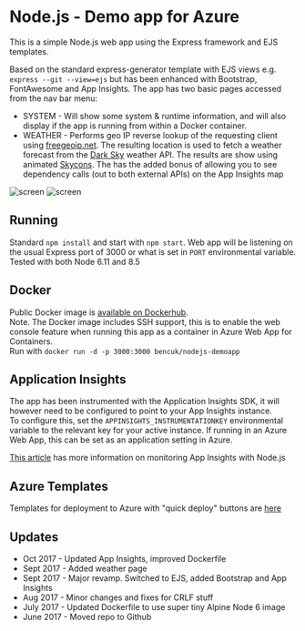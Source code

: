 # Node.js - Demo app for Azure
This is a simple Node.js web app using the Express framework and EJS templates.

Based on the standard express-generator template with EJS views e.g. `express --git --view=ejs` but has been enhanced with Bootstrap, FontAwesome and App Insights.
The app has two basic pages accessed from the nav bar menu:
 - SYSTEM - Will show some system & runtime information, and will also display if the app is running from within a Docker container.  
 - WEATHER - Performs geo IP reverse lookup of the requesting client using [freegeoip.net](http://freegeoip.net). The resulting location is used to fetch a weather forecast from the [Dark Sky](http://darksky.net) weather API. The results are show using animated [Skycons](https://darkskyapp.github.io/skycons/). The has the added bonus of allowing you to see dependency calls (out to both external APIs) on the App Insights map
 
![screen](https://user-images.githubusercontent.com/14982936/30774436-5aeff106-a07a-11e7-8f33-bd603b45fe74.png)
![screen](https://user-images.githubusercontent.com/14982936/30774437-5cda69e2-a07a-11e7-8e94-83ca35843b68.png)


## Running 
Standard `npm install` and start with `npm start`. Web app will be listening on the usual Express port of 3000 or what is set in `PORT` environmental variable. Tested with both Node 6.11 and 8.5


## Docker 
Public Docker image is [available on Dockerhub](https://hub.docker.com/r/bencuk/nodejs-demoapp/).  
Note. The Docker image includes SSH support, this is to enable the web console feature when running this app as a container in Azure Web App for Containers.  
Run with `docker run -d -p 3000:3000 bencuk/nodejs-demoapp`


## Application Insights 
The app has been instrumented with the Application Insights SDK, it will however need to be configured to point to your App Insights instance.  
To configure this, set the `APPINSIGHTS_INSTRUMENTATIONKEY` environmental variable to the relevant key for your active instance. If running in an Azure Web App, this can be set as an application setting in Azure.

[This article](https://docs.microsoft.com/en-us/azure/application-insights/app-insights-nodejs) has more information on monitoring App Insights with Node.js 

## Azure Templates
Templates for deployment to Azure with "quick deploy" buttons are [here](azure-deploy/)

## Updates
* Oct 2017 - Updated App Insights, improved Dockerfile
* Sept 2017 - Added weather page
* Sept 2017 - Major revamp. Switched to EJS, added Bootstrap and App Insights
* Aug 2017 - Minor changes and fixes for CRLF stuff
* July 2017 - Updated Dockerfile to use super tiny Alpine Node 6 image
* June 2017 - Moved repo to Github

